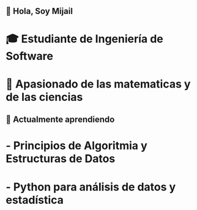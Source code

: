 ## 👋 Hola, Soy Mijail
# 🎓 Estudiante de Ingeniería de Software
# 🧠 Apasionado de las matematicas y de las ciencias

## 🌱 Actualmente aprendiendo
# - Principios de Algoritmia y Estructuras de Datos
# - Python para análisis de datos y estadística
